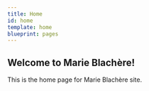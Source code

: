 ```yaml
---
title: Home
id: home
template: home
blueprint: pages
---
```

## Welcome to Marie Blachère!

This is the home page for Marie Blachère site.

